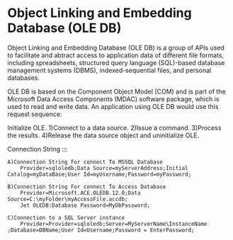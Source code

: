 # Object Linking and Embedding Database (OLE DB)

Object Linking and Embedding Database (OLE DB) is a group of APIs used to facilitate and abtract access to application data of different file formats, including spreadsheets, structured query language (SQL)-based database management systems (DBMS), indexed-sequential files, and personal databases.

OLE DB is based on the Component Object Model (COM) and is part of the Microsoft Data Access Components (MDAC) software package, which is used to read and write data.
An application using OLE DB would use this request sequence:

Initialize OLE.
1)Connect to a data source.
2)Issue a command.
3)Process the results.
4)Release the data source object and uninitialize OLE.


Connection String :::

    A)Connection String For connect To MSSQL Database
        Provider=sqloledb;Data Source=myServerAddress;Initial Catalog=myDataBase;User Id=myUsername;Password=myPassword;
    
    B)Connection String For connect To Access Database
        Provider=Microsoft.ACE.OLEDB.12.0;Data Source=C:\myFolder\myAccessFile.accdb;
        Jet OLEDB:Database Password=MyDbPassword;
        
    C)Connection to a SQL Server instance
        Provider=Provider=sqloledb;Server=MyServerName\InstanceName ;Database=DBName;User Id=Username;Password = EnterPassword;
